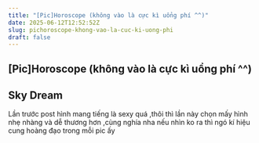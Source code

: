 ```yaml
---
title: "[Pic]Horoscope (không vào là cực kì uổng phí ^^)"
date: 2025-06-12T12:52:52Z
slug: pichoroscope-khong-vao-la-cuc-ki-uong-phi
draft: false
---
```


## [Pic]Horoscope (không vào là cực kì uổng phí ^^)

## Sky Dream

Lần trước post hình mang tiếng là sexy quá ,thôi thì lần này chọn mấy hình nhẹ nhàng và dễ thương hơn ,cùng nghía nha 
nếu nhìn ko ra thì ngó kí hiệu cung hoàng đạo trong mỗi pic ấy